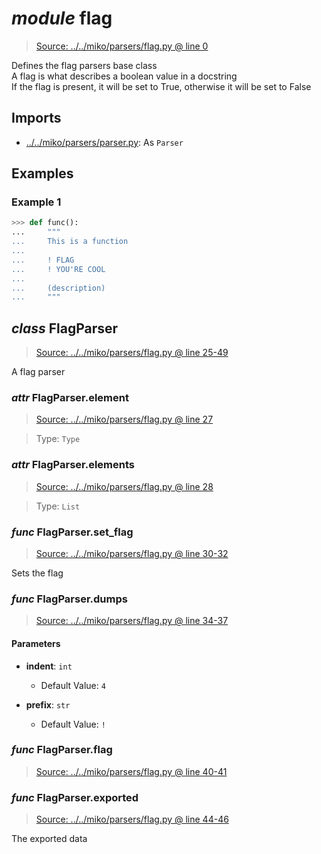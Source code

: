 # *module* **flag**

> [Source: ../../miko/parsers/flag.py @ line 0](../../miko/parsers/flag.py#L0)

Defines the flag parsers base class  
A flag is what describes a boolean value in a docstring  
If the flag is present, it will be set to True, otherwise it will be set to False

## Imports

- [../../miko/parsers/parser.py](../../miko/parsers/parser.py): As `Parser`

## Examples

### Example 1

```python
>>> def func():
...     """
...     This is a function
...
...     ! FLAG
...     ! YOU'RE COOL
...     
...     (description)
...     """
```

## *class* **FlagParser**

> [Source: ../../miko/parsers/flag.py @ line 25-49](../../miko/parsers/flag.py#L25-L49)

A flag parser

### *attr* FlagParser.**element**

> [Source: ../../miko/parsers/flag.py @ line 27](../../miko/parsers/flag.py#L27)

> Type: `Type`

### *attr* FlagParser.**elements**

> [Source: ../../miko/parsers/flag.py @ line 28](../../miko/parsers/flag.py#L28)

> Type: `List`

### *func* FlagParser.**set_flag**

> [Source: ../../miko/parsers/flag.py @ line 30-32](../../miko/parsers/flag.py#L30-L32)

Sets the flag

### *func* FlagParser.**dumps**

> [Source: ../../miko/parsers/flag.py @ line 34-37](../../miko/parsers/flag.py#L34-L37)

#### Parameters

- **indent**: `int`
  - Default Value: `4`


- **prefix**: `str`
  - Default Value: `!`


### *func* FlagParser.**flag**

> [Source: ../../miko/parsers/flag.py @ line 40-41](../../miko/parsers/flag.py#L40-L41)

### *func* FlagParser.**exported**

> [Source: ../../miko/parsers/flag.py @ line 44-46](../../miko/parsers/flag.py#L44-L46)

The exported data
